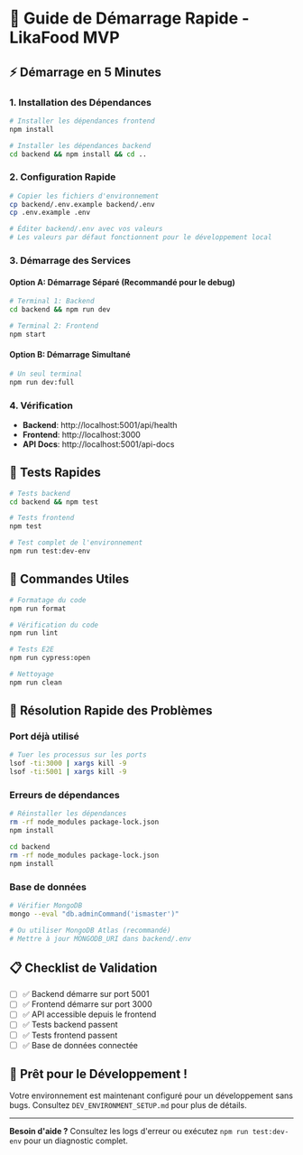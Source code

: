 # 🚀 Guide de Démarrage Rapide - LikaFood MVP

## ⚡ Démarrage en 5 Minutes

### 1. Installation des Dépendances
```bash
# Installer les dépendances frontend
npm install

# Installer les dépendances backend
cd backend && npm install && cd ..
```

### 2. Configuration Rapide
```bash
# Copier les fichiers d'environnement
cp backend/.env.example backend/.env
cp .env.example .env

# Éditer backend/.env avec vos valeurs
# Les valeurs par défaut fonctionnent pour le développement local
```

### 3. Démarrage des Services

#### Option A: Démarrage Séparé (Recommandé pour le debug)
```bash
# Terminal 1: Backend
cd backend && npm run dev

# Terminal 2: Frontend
npm start
```

#### Option B: Démarrage Simultané
```bash
# Un seul terminal
npm run dev:full
```

### 4. Vérification
- **Backend**: http://localhost:5001/api/health
- **Frontend**: http://localhost:3000
- **API Docs**: http://localhost:5001/api-docs

## 🧪 Tests Rapides

```bash
# Tests backend
cd backend && npm test

# Tests frontend
npm test

# Test complet de l'environnement
npm run test:dev-env
```

## 🔧 Commandes Utiles

```bash
# Formatage du code
npm run format

# Vérification du code
npm run lint

# Tests E2E
npm run cypress:open

# Nettoyage
npm run clean
```

## 🐛 Résolution Rapide des Problèmes

### Port déjà utilisé
```bash
# Tuer les processus sur les ports
lsof -ti:3000 | xargs kill -9
lsof -ti:5001 | xargs kill -9
```

### Erreurs de dépendances
```bash
# Réinstaller les dépendances
rm -rf node_modules package-lock.json
npm install

cd backend
rm -rf node_modules package-lock.json
npm install
```

### Base de données
```bash
# Vérifier MongoDB
mongo --eval "db.adminCommand('ismaster')"

# Ou utiliser MongoDB Atlas (recommandé)
# Mettre à jour MONGODB_URI dans backend/.env
```

## 📋 Checklist de Validation

- [ ] ✅ Backend démarre sur port 5001
- [ ] ✅ Frontend démarre sur port 3000
- [ ] ✅ API accessible depuis le frontend
- [ ] ✅ Tests backend passent
- [ ] ✅ Tests frontend passent
- [ ] ✅ Base de données connectée

## 🎯 Prêt pour le Développement !

Votre environnement est maintenant configuré pour un développement sans bugs. Consultez `DEV_ENVIRONMENT_SETUP.md` pour plus de détails.

---

**Besoin d'aide ?** Consultez les logs d'erreur ou exécutez `npm run test:dev-env` pour un diagnostic complet.